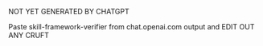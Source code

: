 NOT YET GENERATED BY CHATGPT

Paste skill-framework-verifier from chat.openai.com output and EDIT OUT ANY CRUFT